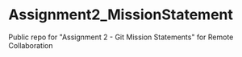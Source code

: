 # Assignment2_MissionStatement
Public repo for "Assignment 2 - Git Mission Statements" for Remote Collaboration
